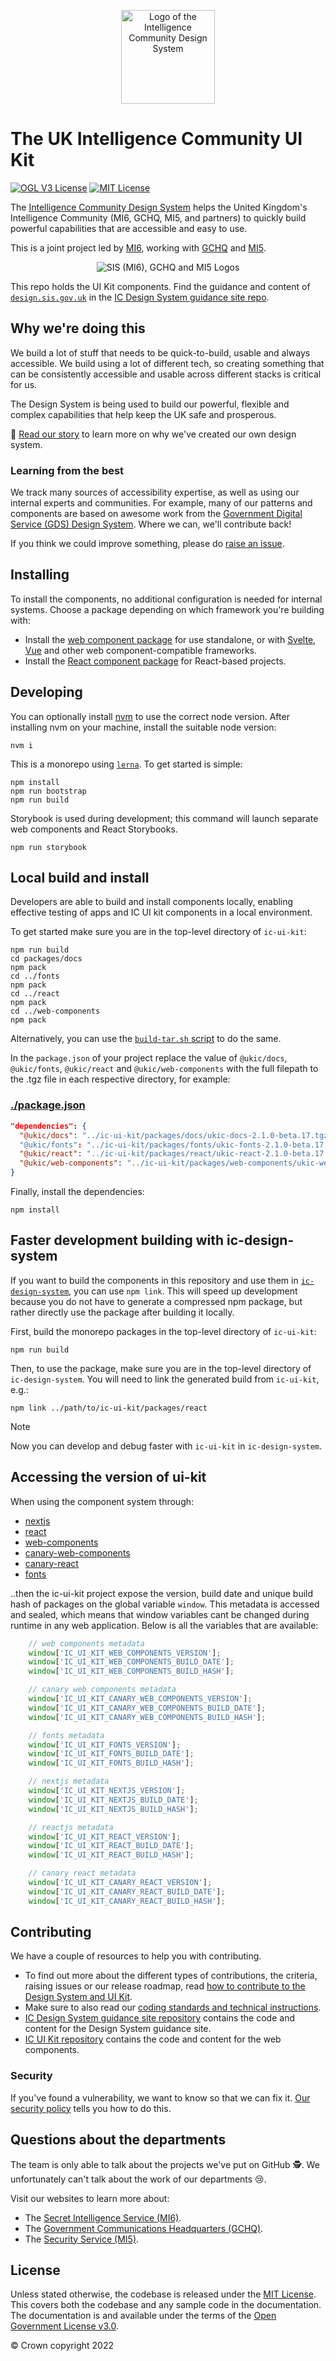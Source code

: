 <!-- markdownlint-disable-next-line -->
<p align="center">
  <img width="150px" src="/static/icds-logo.png" alt="Logo of the Intelligence Community Design System">
</p>

# The UK Intelligence Community UI Kit

[![OGL V3 License](https://img.shields.io/badge/license-OGLv3-blue.svg)](https://github.com/mi6/ic-design-system/tree/main/LICENSE)
[![MIT License](https://img.shields.io/badge/license-MIT-blue.svg)](https://github.com/mi6/ic-design-system/tree/main/LICENSE)

The [Intelligence Community Design System](https://design.sis.gov.uk) helps the United Kingdom's Intelligence Community (MI6, GCHQ, MI5, and partners) to quickly build powerful capabilities that are accessible and easy to use.

This is a joint project led by [MI6](https://www.sis.gov.uk), working with [GCHQ](https://www.gchq.gov.uk) and [MI5](https://www.mi5.gov.uk).

<!-- markdownlint-disable-next-line -->
<p align="center">
  <img src="/static/icds-orgs.png" alt="SIS (MI6), GCHQ and MI5 Logos">
</p>

This repo holds the UI Kit components. Find the guidance and content of [`design.sis.gov.uk`](https://design.sis.gov.uk) in the [IC Design System guidance site repo](https://github.com/mi6/ic-design-system).

## Why we're doing this

We build a lot of stuff that needs to be quick-to-build, usable and always accessible. We build using a lot of different tech, so creating something that can be consistently accessible and usable across different stacks is critical for us.

The Design System is being used to build our powerful, flexible and complex capabilities that help keep the UK safe and prosperous.

📖 [Read our story](https://design.sis.gov.uk/get-started/a-design-system) to learn more on why we've created our own design system.

### Learning from the best

We track many sources of accessibility expertise, as well as using our internal experts and communities. For example, many of our patterns and components are based on awesome work from the [Government Digital Service (GDS) Design System](https://design-system.service.gov.uk/). Where we can, we'll contribute back!

If you think we could improve something, please do [raise an issue](https://github.com/mi6/ic-ui-kit/issues/new/choose).

## Installing

To install the components, no additional configuration is needed for internal systems. Choose a package depending on which framework you're building with:

* Install the [web component package](packages/web-components/README.md) for use standalone, or with [Svelte](https://design.sis.gov.uk/get-started/install-components/svelte), [Vue](https://design.sis.gov.uk/get-started/install-components/vue) and other web component-compatible frameworks.
* Install the [React component package](packages/react/README.md) for React-based projects.

## Developing

You can optionally install [nvm](https://github.com/nvm-sh/nvm) to use the correct node version. After installing nvm on your machine, install the suitable node version:

```console
nvm i
```

This is a monorepo using [`lerna`](https://github.com/lerna/lerna). To get started is simple:

```console
npm install
npm run bootstrap
npm run build
```

Storybook is used during development; this command will launch separate web components and React Storybooks.

```console
npm run storybook
```

## Local build and install

Developers are able to build and install components locally, enabling effective testing of apps and IC UI kit components in a local environment.

To get started make sure you are in the top-level directory of `ic-ui-kit`:

```console
npm run build
cd packages/docs
npm pack
cd ../fonts
npm pack
cd ../react
npm pack
cd ../web-components
npm pack
```
Alternatively, you can use the [`build-tar.sh` script](./build-tar.sh) to do the same.

In the `package.json` of your project replace the value of `@ukic/docs`, `@ukic/fonts`, `@ukic/react` and `@ukic/web-components` with the full filepath to the .tgz file in each respective directory, for example:

### [./package.json](https://github.com/mi6/ic-ui-kit/blob/main/package.json)

```json
"dependencies": {
  "@ukic/docs": "../ic-ui-kit/packages/docs/ukic-docs-2.1.0-beta.17.tgz"
  "@ukic/fonts": "../ic-ui-kit/packages/fonts/ukic-fonts-2.1.0-beta.17.tgz",
  "@ukic/react": "../ic-ui-kit/packages/react/ukic-react-2.1.0-beta.17.tgz",
  "@ukic/web-components": "../ic-ui-kit/packages/web-components/ukic-web-components-2.1.0-beta.17.tgz",
}
```

Finally, install the dependencies:

```console
npm install
```

## Faster development building with ic-design-system

If you want to build the components in this repository and use them in [`ic-design-system`](https://github.com/mi6/ic-design-system), you can use `npm link`. This will speed up development because you do not have to generate a compressed npm package, but rather directly use the package after building it locally.

First, build the monorepo packages in the top-level directory of `ic-ui-kit`:

```console
npm run build
```

Then, to use the package, make sure you are in the top-level directory of `ic-design-system`. You will need to link the generated build from `ic-ui-kit`, e.g.: 

```console
npm link ../path/to/ic-ui-kit/packages/react
```
> [!NOTE]
> Now you can develop and debug faster with `ic-ui-kit` in `ic-design-system`.

## Accessing the version of ui-kit

When using the component system through:

- [nextjs](./packages/nextjs/README.md)
- [react](./packages/react/README.md)
- [web-components](./packages/web-components/README.md)
- [canary-web-components](./packages/canary-web-components/README.md)
- [canary-react](./packages/canary-react/README.md)
- [fonts](./packages/fonts/README.md)

..then the ic-ui-kit project expose the version, build date and unique build hash of packages on the global variable `window`. This metadata is accessed and sealed, which means that window  variables cant be changed during runtime in any web application. Below is all the variables that are available:

```javascript
    // web components metadata
    window['IC_UI_KIT_WEB_COMPONENTS_VERSION'];
    window['IC_UI_KIT_WEB_COMPONENTS_BUILD_DATE'];
    window['IC_UI_KIT_WEB_COMPONENTS_BUILD_HASH'];

    // canary web components metadata 
    window['IC_UI_KIT_CANARY_WEB_COMPONENTS_VERSION'];
    window['IC_UI_KIT_CANARY_WEB_COMPONENTS_BUILD_DATE'];
    window['IC_UI_KIT_CANARY_WEB_COMPONENTS_BUILD_HASH'];

    // fonts metadata
    window['IC_UI_KIT_FONTS_VERSION'];
    window['IC_UI_KIT_FONTS_BUILD_DATE'];
    window['IC_UI_KIT_FONTS_BUILD_HASH'];

    // nextjs metadata
    window['IC_UI_KIT_NEXTJS_VERSION'];
    window['IC_UI_KIT_NEXTJS_BUILD_DATE'];
    window['IC_UI_KIT_NEXTJS_BUILD_HASH'];

    // reactjs metadata
    window['IC_UI_KIT_REACT_VERSION'];
    window['IC_UI_KIT_REACT_BUILD_DATE'];
    window['IC_UI_KIT_REACT_BUILD_HASH'];

    // canary react metadata
    window['IC_UI_KIT_CANARY_REACT_VERSION'];
    window['IC_UI_KIT_CANARY_REACT_BUILD_DATE'];
    window['IC_UI_KIT_CANARY_REACT_BUILD_HASH'];
```


## Contributing

We have a couple of resources to help you with contributing.

- To find out more about the different types of contributions, the criteria, raising issues or our release roadmap, read [how to contribute to the Design System and UI Kit](https://design.sis.gov.uk/community/contribute).
- Make sure to also read our [coding standards and technical instructions](CONTRIBUTING.md).
- [IC Design System guidance site repository](https://github.com/mi6/ic-design-system) contains the code and content for the Design System guidance site.
- [IC UI Kit repository](https://github.com/mi6/ic-ui-kit) contains the code and content for the web components.

### Security

If you've found a vulnerability, we want to know so that we can fix it. [Our security policy](SECURITY.md) tells you how to do this.

## Questions about the departments

The team is only able to talk about the projects we've put on GitHub 🕵️. We unfortunately can't talk about the work of our departments 😢.

Visit our websites to learn more about:

- The [Secret Intelligence Service (MI6)](https://www.sis.gov.uk).
- The [Government Communications Headquarters (GCHQ)](https://www.gchq.gov.uk).
- The [Security Service (MI5)](https://www.mi5.gov.uk).

## License

Unless stated otherwise, the codebase is released under the [MIT License](https://opensource.org/licenses/MIT). This covers both the codebase and any sample code in the documentation. The documentation is and available under the terms of the [Open Government License v3.0](https://www.nationalarchives.gov.uk/doc/open-government-licence/version/3/).

© Crown copyright 2022